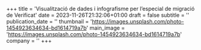 +++
title = 'Visualització de dades i infografisme per l’especial de migració de Verificat'
date = 2023-11-26T21:32:06+01:00
draft = false
subtitle = ''
publication_date = ''
thumbnail = 'https://images.unsplash.com/photo-1454923634634-bd1614719a7b'
main_image = 'https://images.unsplash.com/photo-1454923634634-bd1614719a7b'
company = ''
+++
